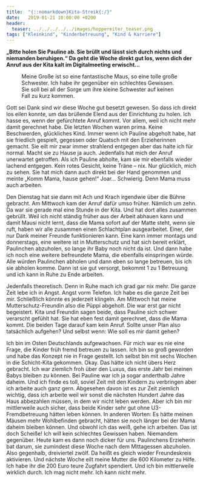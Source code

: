 ```yaml
---
title:  "{::nomarkdown}Kita-Streik{:/}"
date:   2019-01-21 10:00:00 +0200
header:
  teaser: ../../../../../images/hoppereiter_teaser.png
tags: ["Kleinkind", "Kinderbetreuung", "Kind & Karriere"]
---
```


**„Bitte holen Sie Pauline ab. Sie brüllt und lässt sich durch nichts und niemanden beruhigen.“ Da geht die Woche direkt gut los, wenn dich der Anruf aus der Kita kalt im Digitalmeeting erwischt...**

<figure>
  <img src="../../../../../images/hoppereiter.png" alt="">
  <figcaption>Meine Große ist so eine fantastische Maus, so eine tolle große Schwester. Ich habe ihr gegenüber ein schlechtes Gewissen. Sie soll bei all der Sorge um ihre kleine Schwester auf keinen Fall zu kurz kommen.</figcaption>
</figure>

Gott sei Dank sind wir diese Woche gut besetzt gewesen. So dass ich direkt los eilen konnte, um das brüllende Elend aus der Einrichtung zu holen. Ich hasse es, wenn der gefürchtete Anruf kommt. Vor allem, weil ich nicht mehr damit gerechnet habe. Die letzten Wochen waren prima. Keine Beschwerden, glückliches Kind. Immer wenn ich Pauline abgeholt habe, hat sie friedlich gespielt, gegessen oder Quatsch mit den Erzieherinnen gemacht. Sie eilt mir zwar immer strahlend entgegen aber das halte ich für normal. Macht sie zu Hause ja auch. Jedenfalls hat mich der Anruf unerwartet getroffen. Als ich Pauline abholte, kam sie mir ebenfalls wieder lachend entgegen. Kein rotes Gesicht, keine Träne – nix. Nur glücklich, mich zu sehen. Sie hat mich dann auch direkt bei der Hand genommen und meinte „Komm Mama, hause gehen!“ Joar... Schwierig. Denn Mama muss auch arbeiten. 

Den Dienstag hat sie dann mit Ach und Krach irgendwie über die Bühne gebracht. Am Mittwoch kam der Anruf dafür umso früher. Nämlich um zehn. Da war sie gerade mal eine Stunde in der Kita. Und hat dort alles zusammen gebrüllt. Weil ich nicht ständig früher aus der Arbeit abhauen kann und damit Mausi nicht lernt, dass die Mama sofort auf der Matte steht, wenn sie ruft, haben wir alle zusammen einen Schlachtplan ausgearbeitet. Einer, der nur Dank meiner Freunde funktionieren kann. Eine kann immer montags und donnerstags, eine weitere ist in Mutterschutz und hat sich bereit erklärt, Paulinchen abzuholen, so lange ihr Baby noch nicht da ist. Und dann habe ich noch eine weitere befreundete Mama, die ebenfalls einspringen würde. Alle würden Paulinchen abholen und dann eben so lange betreuen, bis ich sie abholen komme. Dann ist sie gut versorgt, bekommt 1 zu 1 Betreuung und ich kann in Ruhe zu Ende arbeiten.

Jedenfalls theoretisch. Denn in Ruhe mach ich grad gar nix mehr. Die ganze Zeit lebe ich in Angst. Angst vorm Telefon. Ich habe es die ganze Zeit bei mir. Schließlich könnte es jederzeit klingeln. Am Mittwoch hat meine Mutterschutz-Freundin also die Püppi abgeholt. Die war erst gar nicht begeistert. Kita und Freundin sagen beide, dass Pauline sich schwer verarscht gefühlt hat. Sie hat eben fest damit gerechnet, dass die Mama kommt. Die beiden Tage darauf kam kein Anruf. Sollte unser Plan also tatsächlich aufgehen? Und selbst wenn: Wie soll es mir damit gehen?

Ich bin im Osten Deutschlands aufgewachsen. Für mich war es nie eine Frage, die Kinder früh fremd betreuen zu lassen. Ich bin so groß geworden und habe das Konzept nie in Frage gestellt. Ich selbst bin mit sechs Wochen in die Schicht-Kita gekommen. Okay. Das hätte ich nicht übers Herz gebracht. Ich war ziemlich froh über den Luxus, das erste Jahr bei meinen Babys bleiben zu können. Bei Pauline war ich ja sogar anderthalb Jahre daheim. Und ich finde es toll, soviel Zeit mit den Kindern zu verbringen aber ich arbeite auch ganz gern. Abgesehen davon ist es zur Zeit ziemlich wichtig, dass ich arbeite weil wir sonst die nächsten Hundert Jahre das Haus abbezahlen müssen, in dem wir nicht leben werden. Aber ich bin mir mittlerweile auch sicher, dass beide Kinder sehr gut ohne U3-Fremdbetreuung hätten leben können. In anderen Worten: Es hätte meinen Mäusen mehr Wohlbefinden gebracht, hätten sie noch länger bei der Mama daheim bleiben können. Und obwohl 
ich das weiß, gehe ich arbeiten. Das ist doch Scheiße! Ich will kein schlechtes Gewissen haben. Niemandem gegenüber. Heute kam es dann noch dicker für uns. Paulinchens Erzieherin bat darum, sie zumindest diese Woche nach dem Mittagessen abzuholen. Also gegenhalb, dreiviertel zwölf. Da heißt es gleich wieder Freundeskreis aktivieren. Und nächste Woche eilt meine Mutter die 600 Kilometer zu Hilfe. Ich habe ihr die 200 Euro teure Zugfahrt spendiert. Und ich bin mittlerweile wirklich durch. Ich mag nicht mehr. Ich kann nicht mehr. 






 












   






































